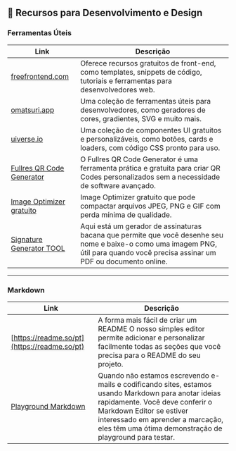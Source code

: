 
## 🔧 Recursos para Desenvolvimento e Design

### Ferramentas Úteis

| Link                      | Descrição                                                                 |
|---------------------------|---------------------------------------------------------------------------|
| [freefrontend.com](https://freefrontend.com/) | Oferece recursos gratuitos de front-end, como templates, snippets de código, tutoriais e ferramentas para desenvolvedores web. |
| [omatsuri.app](https://omatsuri.app/)         | Uma coleção de ferramentas úteis para desenvolvedores, como geradores de cores, gradientes, SVG e muito mais. |
| [uiverse.io](https://uiverse.io/)             | Uma coleção de componentes UI gratuitos e personalizáveis, como botões, cards e loaders, com código CSS pronto para uso. |
| [Fullres QR Code Generator](https://fullres.com/qr-code-generator) | O Fullres QR Code Generator é uma ferramenta prática e gratuita para criar QR Codes personalizados sem a necessidade de software avançado. |
| [Image Optimizer gratuito](https://fullres.com/image-optimizer) | Image Optimizer gratuito que pode compactar arquivos JPEG, PNG e GIF com perda mínima de qualidade. |
| [Signature Generator TOOL](https://fullres.com/signature-generator) | Aqui está um gerador de assinaturas bacana que permite que você desenhe seu nome e baixe-o como uma imagem PNG, útil para quando você precisa assinar um PDF ou documento online. |


---


### Markdown

| Link                      | Descrição                                                                 |
|---------------------------|---------------------------------------------------------------------------|
| [https://readme.so/pt](https://readme.so/pt) | A forma mais fácil de criar um README O nosso simples editor permite adicionar e personalizar facilmente todas as seções que você precisa para o README do seu projeto. |
| [Playground Markdown](https://markdowneditor.org/) | Quando não estamos escrevendo e-mails e codificando sites, estamos usando Markdown para anotar ideias rapidamente. Você deve conferir o Markdown Editor se estiver interessado em aprender a marcação, eles têm uma ótima demonstração de playground para testar. |









